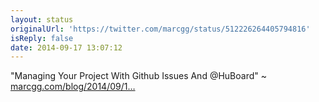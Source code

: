 ```yaml
---
layout: status
originalUrl: 'https://twitter.com/marcgg/status/512226264405794816'
isReply: false
date: 2014-09-17 13:07:12
---
```


"Managing Your Project With Github Issues And @HuBoard" ~ [marcgg.com/blog/2014/09/1…](http://marcgg.com/blog/2014/09/17/huboard-kanban-board-github/)
